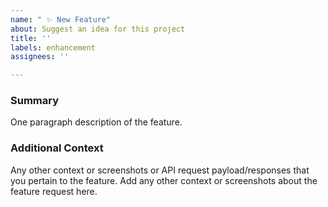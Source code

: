```yaml
---
name: " ✨ New Feature"
about: Suggest an idea for this project
title: ''
labels: enhancement
assignees: ''

---
```


### Summary

One paragraph description of the feature.

### Additional Context

Any other context or screenshots or API request payload/responses that you
pertain to the feature.
Add any other context or screenshots about the feature request here.
